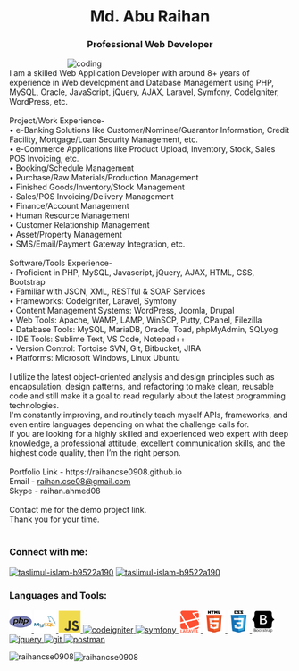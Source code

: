 <h1 align="center">Md. Abu Raihan</h1>
<h3 align="center">Professional Web Developer</h3>

<img align="right" alt="coding" width="400" src="https://user-images.githubusercontent.com/55389276/140866485-8fb1c876-9a8f-4d6a-98dc-08c4981eaf70.gif">
<br>
I am a skilled Web Application Developer with around 8+ years of experience in Web development and Database Management using PHP, MySQL, Oracle, JavaScript, jQuery, AJAX, Laravel, Symfony, CodeIgniter, WordPress, etc. <br>
<br>
Project/Work Experience-<br>
• e-Banking Solutions like Customer/Nominee/Guarantor Information, Credit Facility, Mortgage/Loan Security Management, etc.<br>
• e-Commerce Applications like Product Upload, Inventory, Stock, Sales POS Invoicing, etc.<br>
• Booking/Schedule Management<br>
• Purchase/Raw Materials/Production Management<br>
• Finished Goods/Inventory/Stock Management<br>
• Sales/POS Invoicing/Delivery Management<br>
• Finance/Account Management<br>
• Human Resource Management<br>
• Customer Relationship Management<br>
• Asset/Property Management<br>
• SMS/Email/Payment Gateway Integration, etc.<br>
<br>
Software/Tools Experience-<br>
• Proficient in PHP, MySQL, Javascript, jQuery, AJAX, HTML, CSS, Bootstrap<br>
• Familiar with JSON, XML, RESTful & SOAP Services<br>
• Frameworks: CodeIgniter, Laravel, Symfony<br>
• Content Management Systems: WordPress, Joomla, Drupal<br>
• Web Tools: Apache, WAMP, LAMP, WinSCP, Putty, CPanel, Filezilla<br>
• Database Tools: MySQL, MariaDB, Oracle, Toad, phpMyAdmin, SQLyog<br>
• IDE Tools: Sublime Text, VS Code, Notepad++<br>
• Version Control: Tortoise SVN, Git, Bitbucket, JIRA<br>
• Platforms: Microsoft Windows, Linux Ubuntu<br>
<br>
I utilize the latest object-oriented analysis and design principles such as encapsulation, design patterns, and refactoring to make clean, reusable code and still make it a goal to read regularly about the latest programming technologies. <br>
I'm constantly improving, and routinely teach myself APIs, frameworks, and even entire languages depending on what the challenge calls for. <br>
If you are looking for a highly skilled and experienced web expert with deep knowledge, a professional attitude, excellent communication skills, and the highest code quality, then I’m the right person. <br>
<br>
Portfolio Link - https://raihancse0908.github.io<br>
Email - <a href="mailto:raihan.cse08@gmail.com">raihan.cse08@gmail.com</a><br>
Skype - raihan.ahmed08<br>
<br>
Contact me for the demo project link. <br>
Thank you for your time.<br>
<br>

<h3 align="left">Connect with me:</h3>
<p align="left">
  <a href="https://linkedin.com/in/raihancse0908" target="blank"><img align="center" src="https://raw.githubusercontent.com/rahuldkjain/github-profile-readme-generator/master/src/images/icons/Social/linked-in-alt.svg" alt="taslimul-islam-b9522a190" height="30" width="40" /></a>
  <a href="https://facebook.com/raihancse0908" target="blank"><img align="center" src="https://raw.githubusercontent.com/rahuldkjain/github-profile-readme-generator/master/src/images/icons/Social/facebook-alt.svg" alt="taslimul-islam-b9522a190" height="30" width="40" /></a>
 </p>
  
<h3 align="left">Languages and Tools:</h3>
<p align="left"> 
  
  <a href="https://www.php.net" target="_blank" rel="noreferrer"> <img src="https://raw.githubusercontent.com/devicons/devicon/master/icons/php/php-original.svg" alt="php" width="40" height="40"/> </a> 
  <a href="https://www.mysql.com/" target="_blank" rel="noreferrer"> <img src="https://raw.githubusercontent.com/devicons/devicon/master/icons/mysql/mysql-original-wordmark.svg" alt="mysql" width="40" height="40"/> </a> 
  <a href="https://developer.mozilla.org/en-US/docs/Web/JavaScript" target="_blank" rel="noreferrer"> <img src="https://raw.githubusercontent.com/devicons/devicon/master/icons/javascript/javascript-original.svg" alt="javascript" width="40" height="40"/> </a> 
  <a href="https://codeigniter.com" target="_blank" rel="noreferrer"> <img src="https://cdn.worldvectorlogo.com/logos/codeigniter.svg" alt="codeigniter" width="40" height="40"/> </a>
  <a href="https://symfony.com" target="_blank" rel="noreferrer"> <img src="https://cdn.worldvectorlogo.com/logos/symfony.svg" alt="symfony" width="40" height="40"/> </a> 
   <a href="https://laravel.com/" target="_blank" rel="noreferrer"> <img src="https://raw.githubusercontent.com/devicons/devicon/master/icons/laravel/laravel-plain-wordmark.svg" alt="laravel" width="40" height="40"/> </a> 
  <a href="https://www.w3.org/html/" target="_blank" rel="noreferrer"> <img src="https://raw.githubusercontent.com/devicons/devicon/master/icons/html5/html5-original-wordmark.svg" alt="html5" width="40" height="40"/> </a> 
  <a href="https://www.w3schools.com/css/" target="_blank" rel="noreferrer"> <img src="https://raw.githubusercontent.com/devicons/devicon/master/icons/css3/css3-original-wordmark.svg" alt="css3" width="40" height="40"/> </a> 
  <a href="https://getbootstrap.com" target="_blank" rel="noreferrer"> <img src="https://raw.githubusercontent.com/devicons/devicon/master/icons/bootstrap/bootstrap-plain-wordmark.svg" alt="bootstrap" width="40" height="40"/> </a> 
  <a href="https://jquery.com" target="_blank" rel="noreferrer"> <img src="https://cdn.worldvectorlogo.com/logos/jquery.svg" alt="jquery" width="40" height="40"/> </a> 
  <a href="https://git-scm.com/" target="_blank" rel="noreferrer"> <img src="https://cdn.worldvectorlogo.com/logos/git.svg" alt="git" width="40" height="40"/> </a> 
  <a href="https://postman.com" target="_blank" rel="noreferrer"> <img src="https://cdn.worldvectorlogo.com/logos/postman.svg" alt="postman" width="40" height="40"/> </a> 
</p>
  
 <p><img align="left" src="https://github-readme-stats.vercel.app/api/top-langs?username=raihancse0908&show_icons=true&locale=en&layout=compact" alt="raihancse0908" /></p>
 
 <p><img align="center" src="https://github-readme-stats.vercel.app/api?username=raihancse0908&show_icons=true&locale=en" alt="raihancse0908" /></p>
<!---
<p><img align="center" src="https://github-readme-streak-stats.herokuapp.com/?user=raihancse0908&" alt="raihancse0908" /></p>
  --->
<!---
raihancse0908/raihancse0908 is a ✨ special ✨ repository because its `README.md` (this file) appears on your GitHub profile.
You can click the Preview link to take a look at your changes.
--->

